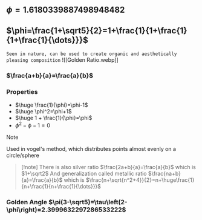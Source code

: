 ## $\phi=1.6180339887498948482$
## $\phi=\frac{1+\sqrt5}{2}=1+\frac{1}{1+\frac{1}{1+\frac{1}{\dots}}}$
`Seen in nature, can be used to create organic and aesthetically pleasing composition`
![[Golden Ratio.webp]]
### $\frac{a+b}{a}=\frac{a}{b}$
### Properties
- $\huge \frac{1}{\phi}=\phi-1$
- $\huge \phi^2=\phi+1$
- $\huge 1 + \frac{1}{\phi}=\phi$
- $\phi^2-\phi-1=0$

> [!note]
> Used in vogel's method, which distributes points almost evenly on a circle/sphere

> [!note] There is also silver ratio $\frac{2a+b}{a}=\frac{a}{b}$ which is $1+\sqrt2$
> And generalization called metallic ratio $\frac{na+b}{a}=\frac{a}{b}$ which is $\frac{n+\sqrt{n^2+4}}{2}=n+\huge\frac{1}{n+\frac{1}{n+\frac{1}{\dots}}}$ 
### Golden Angle $\pi(3-\sqrt5)=\tau\left(2-\phi\right)=2.3999632297286533222$
